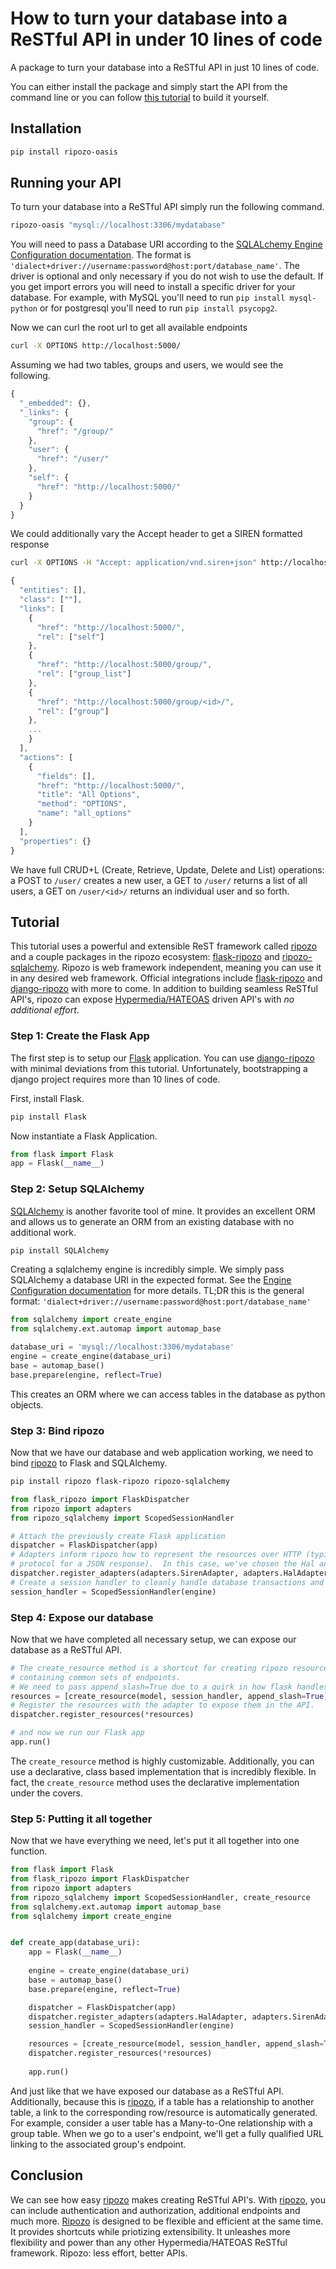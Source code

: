 # How to turn your database into a ReSTful API in under 10 lines of code

A package to turn your database into a ReSTful API in just 10 lines of code.

You can either install the package and simply start the API from the
command line or you can follow [this tutorial](#tutorial) to build it yourself.

## Installation

```bash
pip install ripozo-oasis
```

## Running your API

To turn your database into a ReSTful API simply run the following command.

```bash
ripozo-oasis "mysql://localhost:3306/mydatabase"
```

You will need to pass a Database URI according to the 
[SQLALchemy Engine Configuration documentation](http://docs.sqlalchemy.org/en/rel_1_0/core/engines.html).
The format is `'dialect+driver://username:password@host:port/database_name'`.
The driver is optional and only necessary if you do not wish to use the default.  If you get import errors
you will need to install a specific driver for your database.  For example, with MySQL you'll need
to run ``pip install mysql-python`` or for postgresql you'll need to run ``pip install psycopg2``.

Now we can curl the root url to get all available endpoints

```bash
curl -X OPTIONS http://localhost:5000/
```

Assuming we had two tables, groups and users, we would see the following.

```javascript
{
  "_embedded": {},
  "_links": {
    "group": {
      "href": "/group/"
    },
    "user": {
      "href": "/user/"
    },
    "self": {
      "href": "http://localhost:5000/"
    }
  }
}
```

We could additionally vary the Accept header to get a SIREN formatted response

```bash
curl -X OPTIONS -H "Accept: application/vnd.siren+json" http://localhost:5000/
```

```javascript
{
  "entities": [],
  "class": [""],
  "links": [
    {
      "href": "http://localhost:5000/",
      "rel": ["self"]
    },
    {
      "href": "http://localhost:5000/group/",
      "rel": ["group_list"]
    },
    {
      "href": "http://localhost:5000/group/<id>/",
      "rel": ["group"]
    },
    ...
    }
  ],
  "actions": [
    {
      "fields": [],
      "href": "http://localhost:5000/",
      "title": "All Options",
      "method": "OPTIONS",
      "name": "all_options"
    }
  ],
  "properties": {}
}
```

We have full CRUD+L (Create, Retrieve, Update, Delete and List) operations: a POST to ``/user/`` creates
a new user, a GET to ``/user/`` returns a list of all users, a GET on ``/user/<id>/``
returns an individual user and so forth.

## <a name="tutorial"></a> Tutorial

This tutorial uses a powerful and extensible ReST framework called
[ripozo](https://github.com/vertical-knowledge/ripozo) and a couple
packages in the ripozo ecosystem: [flask-ripozo](https://github.com/vertical-knowledge/flask-ripozo)
and [ripozo-sqlalchemy](https://github.com/vertical-knowledge/ripozo-sqlalchemy).  Ripozo
is web framework independent, meaning you can use it in any desired web framework.
Official integrations include [flask-ripozo](https://github.com/vertical-knowledge/flask-ripozo)
and [django-ripozo](https://github.com/vertical-knowledge/django-ripozo) with more to come.
In addition to building seamless ReSTful API's, ripozo can expose [Hypermedia/HATEOAS](http://roy.gbiv.com/untangled/2008/rest-apis-must-be-hypertext-driven)
driven API's with *no additional effort*.

### Step 1: Create the Flask App

The first step is to setup our [Flask](https://github.com/mitsuhiko/flask) application.
You can use [django-ripozo](https://github.com/vertical-knowledge/django-ripozo) 
with minimal deviations from this tutorial.
Unfortunately, bootstrapping a django project requires more than 10 lines of code.

First, install Flask.

```bash
pip install Flask
```

Now instantiate a Flask Application.

```python
from flask import Flask
app = Flask(__name__)
```

### Step 2: Setup SQLAlchemy

[SQLAlchemy](http://www.sqlalchemy.org/) is another favorite tool of mine.  It provides
an excellent ORM and allows us to generate an ORM from an existing database
with no additional work.

```bash
pip install SQLAlchemy
```

Creating a sqlalchemy engine is incredibly simple.  We simply
pass SQLAlchemy a database URI in the expected format.  See
the [Engine Configuration documentation](http://docs.sqlalchemy.org/en/rel_1_0/core/engines.html)
for more details. TL;DR this is the general format: 
`'dialect+driver://username:password@host:port/database_name'`

```python
from sqlalchemy import create_engine
from sqlalchemy.ext.automap import automap_base

database_uri = 'mysql://localhost:3306/mydatabase'
engine = create_engine(database_uri)
base = automap_base()
base.prepare(engine, reflect=True)
```

This creates an ORM where we can access tables in the database
as python objects.

### Step 3: Bind ripozo

Now that we have our database and web application working, we need to bind 
[ripozo](https://github.com/vertical-knowledge/ripozo) to Flask and SQLAlchemy.

```bash
pip install ripozo flask-ripozo ripozo-sqlalchemy
```

```python
from flask_ripozo import FlaskDispatcher
from ripozo import adapters
from ripozo_sqlalchemy import ScopedSessionHandler

# Attach the previously create Flask application
dispatcher = FlaskDispatcher(app)
# Adapters inform ripozo how to represent the resources over HTTP (typically a
# protocol for a JSON response).  In this case, we've chosen the Hal and SIREN protocols.
dispatcher.register_adapters(adapters.SirenAdapter, adapters.HalAdapter)
# Create a session handler to cleanly handle database transactions and cleanup
session_handler = ScopedSessionHandler(engine)
```

### Step 4: Expose our database

Now that we have completed all necessary setup, we can
expose our database as a ReSTful API.

```python
# The create_resource method is a shortcut for creating ripozo resources 
# containing common sets of endpoints.
# We need to pass append_slash=True due to a quirk in how flask handles routing
resources = [create_resource(model, session_handler, append_slash=True) for model in base.classes]
# Register the resources with the adapter to expose them in the API.
dispatcher.register_resources(*resources)

# and now we run our Flask app
app.run()
```

The ``create_resource`` method is highly customizable.  Additionally, you can use a
declarative, class based implementation that is incredibly flexible.  In fact,
the ``create_resource`` method uses the declarative implementation under the covers.

### Step 5: Putting it all together

Now that we have everything we need, let's put it all together
into one function.

```python
from flask import Flask
from flask_ripozo import FlaskDispatcher
from ripozo import adapters
from ripozo_sqlalchemy import ScopedSessionHandler, create_resource
from sqlalchemy.ext.automap import automap_base
from sqlalchemy import create_engine


def create_app(database_uri):
    app = Flask(__name__)
    
    engine = create_engine(database_uri)
    base = automap_base()
    base.prepare(engine, reflect=True)

    dispatcher = FlaskDispatcher(app)
    dispatcher.register_adapters(adapters.HalAdapter, adapters.SirenAdapter)
    session_handler = ScopedSessionHandler(engine)

    resources = [create_resource(model, session_handler, append_slash=True) for model in base.classes]
    dispatcher.register_resources(*resources)
    
    app.run()
```

And just like that we have exposed our database as a ReSTful API.  Additionally,
because this is [ripozo](https://github.com/vertical-knowledge/ripozo), if a table
has a relationship to another table, a link to the corresponding row/resource is 
automatically generated.  For example, consider a user table has a Many-to-One relationship with a group table.
When we go to a user's endpoint, we'll get a fully qualified URL linking to the associated group's endpoint.


## Conclusion

We can see how easy [ripozo](https://github.com/vertical-knowledge/ripozo) makes
creating ReSTful API's.  With [ripozo](https://github.com/vertical-knowledge/ripozo),
you can include authentication and authorization, additional endpoints and much more.
[Ripozo](https://github.com/vertical-knowledge/ripozo) is designed to be flexible and 
efficient at the same time.  It provides shortcuts
while priotizing extensibility.  It unleashes more flexibility and power than 
any other Hypermedia/HATEOAS ReSTful framework.  Ripozo: less effort, better APIs. 

